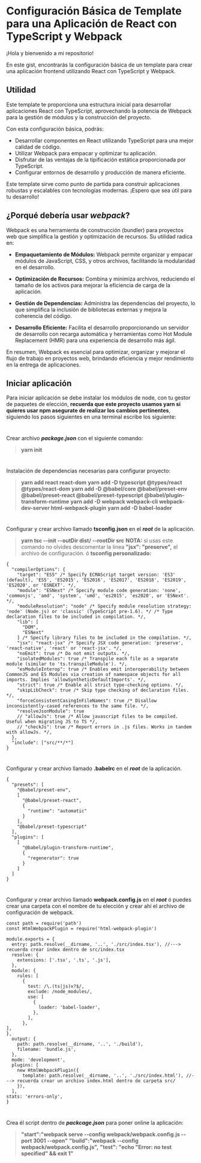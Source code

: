 # Configuración Básica de Template para una Aplicación de React con TypeScript y Webpack

¡Hola y bienvenido a mi repositorio!

En este gist, encontrarás la configuración básica de un template para crear una aplicación frontend utilizando React con TypeScript y Webpack.

 
## Utilidad

Este template te proporciona una estructura inicial para desarrollar aplicaciones React con TypeScript, aprovechando la potencia de Webpack para la gestión de módulos y la construcción del proyecto.

Con esta configuración básica, podrás:

-   Desarrollar componentes en React utilizando TypeScript para una mejor calidad de código.
-   Utilizar Webpack para empacar y optimizar tu aplicación.
-   Disfrutar de las ventajas de la tipificación estática proporcionada por TypeScript.
-   Configurar entornos de desarrollo y producción de manera eficiente.

Este template sirve como punto de partida para construir aplicaciones robustas y escalables con tecnologías modernas. ¡Espero que sea útil para tu desarrollo!


## ¿Porqué debería usar ***webpack***?
Webpack es una herramienta de construcción (bundler) para proyectos web que simplifica la gestión y optimización de recursos. Su utilidad radica en:

-   **Empaquetamiento de Módulos:** Webpack permite organizar y empacar módulos de JavaScript, CSS, y otros archivos, facilitando la modularidad en el desarrollo.
    
-   **Optimización de Recursos:** Combina y minimiza archivos, reduciendo el tamaño de los activos para mejorar la eficiencia de carga de la aplicación.
    
-   **Gestión de Dependencias:** Administra las dependencias del proyecto, lo que simplifica la inclusión de bibliotecas externas y mejora la coherencia del código.
    
-   **Desarrollo Eficiente:** Facilita el desarrollo proporcionando un servidor de desarrollo con recarga automática y herramientas como Hot Module Replacement (HMR) para una experiencia de desarrollo más ágil.
    

En resumen, Webpack es esencial para optimizar, organizar y mejorar el flujo de trabajo en proyectos web, brindando eficiencia y mejor rendimiento en la entrega de aplicaciones.


## Iniciar aplicación 
Para iniciar aplicación se debe instalar los módulos de node, con tu gestor de paquetes de elección, **recuerda que este proyecto usamos yarn si quieres usar npm asegurate de realizar los cambios pertinentes**,  siguiendo los pasos siguientes en una terminal escribe los siguiente: 
#
Crear archivo ***package.json*** con el siguiente comando:
 >**yarn init**
#
Instalación de dependencias necesarias para configurar proyecto:
>**yarn add react react-dom**
 >**yarn add -D typescript @types/react @types/react-dom**
 >**yarn add -D @babel/core @babel/preset-env @babel/preset-react @babel/preset-typescript @babel/plugin-transform-runtime**
 >**yarn add -D webpack webpack-cli webpack-dev-server html-webpack-plugin**
 >**yarn add -D babel-loader**
#
Configurar y crear archivo llamado **tsconfig.json** en el ***root*** de la aplicación.
 >**yarn tsc --init --outDir dist/ --rootDir src**
 **NOTA:** si usas este comando no olvides descomentar la linea **"jsx":  "preserve",** el archivo de configuración.
ó
 >**tsconfig personalizado:**
```  
{
  "compilerOptions": {
    "target": "ES5" /* Specify ECMAScript target version: 'ES3' (default), 'ES5', 'ES2015', 'ES2016', 'ES2017', 'ES2018', 'ES2019', 'ES2020', or 'ESNEXT'. */,
    "module": "ESNext" /* Specify module code generation: 'none', 'commonjs', 'amd', 'system', 'umd', 'es2015', 'es2020', or 'ESNext'. */,
    "moduleResolution": "node" /* Specify module resolution strategy: 'node' (Node.js) or 'classic' (TypeScript pre-1.6). */ /* Type declaration files to be included in compilation. */,
    "lib": [
      "DOM",
      "ESNext"
    ] /* Specify library files to be included in the compilation. */,
    "jsx": "react-jsx" /* Specify JSX code generation: 'preserve', 'react-native', 'react' or 'react-jsx'. */,
    "noEmit": true /* Do not emit outputs. */,
    "isolatedModules": true /* Transpile each file as a separate module (similar to 'ts.transpileModule'). */,
    "esModuleInterop": true /* Enables emit interoperability between CommonJS and ES Modules via creation of namespace objects for all imports. Implies 'allowSyntheticDefaultImports'. */,
    "strict": true /* Enable all strict type-checking options. */,
    "skipLibCheck": true /* Skip type checking of declaration files. */,
    "forceConsistentCasingInFileNames": true /* Disallow inconsistently-cased references to the same file. */,
    "resolveJsonModule": true
    // "allowJs": true /* Allow javascript files to be compiled. Useful when migrating JS to TS */,
    // "checkJs": true /* Report errors in .js files. Works in tandem with allowJs. */,
  },
  "include": ["src/**/*"]
}
```
#
Configurar y crear archivo llamado **.babelrc** en el ***root*** de la aplicación.
```
{
  "presets": [
    "@babel/preset-env",
    [
      "@babel/preset-react",
      {
        "runtime": "automatic"
      }
    ],
    "@babel/preset-typescript"
  ],
  "plugins": [
    [
      "@babel/plugin-transform-runtime",
      {
        "regenerator": true
      }
    ]
  ]
}
```
#
Configurar y crear archivo llamado **webpack.config.js** en el ***root*** ó puedes crear una carpeta con el nombre de tu elección y crear ahí el archivo de configuración de webpack.

```
const path = require('path')
const HtmlWebpackPlugin = require('html-webpack-plugin')

module.exports = {
  entry: path.resolve(__dirname, '..', './src/index.tsx'), //---> recuerda crear index dentro de src/index.tsx
  resolve: {
    extensions: ['.tsx', '.ts', '.js'],
  },
  module: {
    rules: [
      {
        test: /\.(ts|js)x?$/,
        exclude: /node_modules/,
        use: [
          {
            loader: 'babel-loader',
          },
        ],
      },
],
},
  output: {
    path: path.resolve(__dirname, '..', './build'),
    filename: 'bundle.js',
  },
  mode: 'development',
  plugins: [
    new HtmlWebpackPlugin({
      template: path.resolve(__dirname, '..', './src/index.html'), //---> recuerda crear un archivo index.html dentro de carpeta src/
    }),
  ],
stats: 'errors-only',
}
```
#
Crea él script dentro de ***packcage.json*** para poner online la aplicación:
 >**"start":"webpack serve --config webpack/webpack.config.js --port 3001 --open"**
>**"build":"webpack --config webpack/webpack.config.js",**
>**"test":  "echo \"Error: no test specified\" && exit 1"**